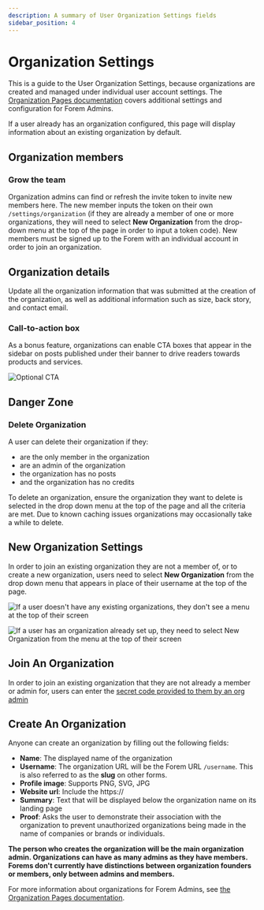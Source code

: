 ```yaml
---
description: A summary of User Organization Settings fields
sidebar_position: 4
---
```


# Organization Settings

This is a guide to the User Organization Settings, because organizations are created and managed under individual user account settings. The [Organization Pages documentation](https://admin.forem.com/docs/managing-your-community/organization-pages) covers additional settings and configuration for Forem Admins.

If a user already has an organization configured, this page will display information about an existing organization by default.

## Organization members

### Grow the team

Organization admins can find or refresh the invite token to invite new members here. The new member inputs the token on their own `/settings/organization` (if they are already a member of one or more organizations, they will need to select **New Organization** from the drop-down menu at the top of the page in order to input a token code). New members must be signed up to the Forem with an individual account in order to join an organization.

## Organization details

Update all the organization information that was submitted at the creation of the organization, as well as additional information such as size, back story, and contact email.

### Call-to-action box

As a bonus feature, organizations can enable CTA boxes that appear in the sidebar on posts published under their banner to drive readers towards products and services.

![Optional CTA](https://raw.githubusercontent.com/forem/admin-docs/main/static/img/orgCTAtriplebyte.png)

## Danger Zone

### Delete Organization

A user can delete their organization if they:

- are the only member in the organization
- are an admin of the organization
- the organization has no posts
- and the organization has no credits

To delete an organization, ensure the organization they want to delete is selected in the drop down menu at the top of the page and all the criteria are met. Due to known caching issues organizations may occasionally take a while to delete.

## New Organization Settings

In order to join an existing organization they are not a member of, or to create a new organization, users need to select **New Organization** from the drop down menu that appears in place of their username at the top of the page.

![If a user doesn't have any existing organizations, they don't see a menu at the top of their screen](https://raw.githubusercontent.com/forem/admin-docs/main/static/img/userOrgNew.png)

![If a user has an organization already set up, they need to select New Organization from the menu at the top of their screen](https://raw.githubusercontent.com/forem/admin-docs/main/static/img/userOrgAlt.png)

## Join An Organization

In order to join an existing organization that they are not already a member or admin for, users can enter the [secret code provided to them by an org admin](https://admin.forem.com/docs/managing-your-community/organization-pages)

## Create An Organization

Anyone can create an organization by filling out the following fields:

- **Name**: The displayed name of the organization
- **Username**: The organization URL will be the Forem URL `/username`. This is also referred to as the **slug** on other forms.
- **Profile image**: Supports PNG, SVG, JPG
- **Website url**: Include the https://
- **Summary**: Text that will be displayed below the organization name on its landing page
- **Proof**: Asks the user to demonstrate their association with the organization to prevent unauthorized organizations being made in the name of companies or brands or individuals.

**The person who creates the organization will be the main organization admin. Organizations can have as many admins as they have members. Forems don't currently have distinctions between organization founders or members, only between admins and members.**

For more information about organizations for Forem Admins, see [the Organization Pages documentation](#).
